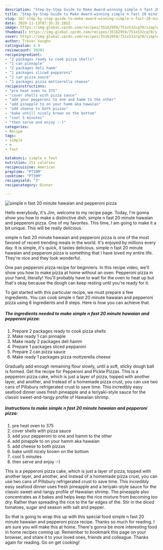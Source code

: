 ```yaml
---
description: "Step-by-Step Guide to Make Award-winning simple n fast 20 minute hawaian and pepperoni pizza"
title: "Step-by-Step Guide to Make Award-winning simple n fast 20 minute hawaian and pepperoni pizza"
slug: 167-step-by-step-guide-to-make-award-winning-simple-n-fast-20-minute-hawaian-and-pepperoni-pizza
date: 2020-11-13T07:35:35.285Z
image: https://img-global.cpcdn.com/recipes/35162959/751x532cq70/simple-n-fast-20-minute-hawaian-and-pepperoni-pizza-recipe-main-photo.jpg
thumbnail: https://img-global.cpcdn.com/recipes/35162959/751x532cq70/simple-n-fast-20-minute-hawaian-and-pepperoni-pizza-recipe-main-photo.jpg
cover: https://img-global.cpcdn.com/recipes/35162959/751x532cq70/simple-n-fast-20-minute-hawaian-and-pepperoni-pizza-recipe-main-photo.jpg
author: Trevor Vaughn
ratingvalue: 4.9
reviewcount: 39391
recipeingredient:
- "2 packages ready to cook pizza shells"
- "1 can pinnaple"
- "2 packages deli hamm"
- "1 packages sliced pepparoni"
- "2 can pizza sauce"
- "1 packages pizza mottzerella cheese"
recipeinstructions:
- "pre heat oven to 375"
- "cover shells with pizza sauce"
- "add your pepperoni to one and hamm to the other"
- "add pinapple to on your hamm aka hawaian"
- "add cheese to both pizzas"
- "bake untill nicely brown on the bottom"
- "cool 5 minutes"
- "then serve and enjoy :-)"
categories:
- Recipe
tags:
- simple
- n
- fast

katakunci: simple n fast 
nutrition: 251 calories
recipecuisine: American
preptime: "PT10M"
cooktime: "PT39M"
recipeyield: "3"
recipecategory: Dinner

---
```



![simple n fast 20 minute hawaian and pepperoni pizza](https://img-global.cpcdn.com/recipes/35162959/751x532cq70/simple-n-fast-20-minute-hawaian-and-pepperoni-pizza-recipe-main-photo.jpg)

Hello everybody, it's Jim, welcome to my recipe page. Today, I'm gonna show you how to make a distinctive dish, simple n fast 20 minute hawaian and pepperoni pizza. One of my favorites. This time, I am going to make it a bit unique. This will be really delicious.

simple n fast 20 minute hawaian and pepperoni pizza is one of the most favored of recent trending meals in the world. It's enjoyed by millions every day. It is simple, it's quick, it tastes delicious. simple n fast 20 minute hawaian and pepperoni pizza is something that I have loved my entire life. They're nice and they look wonderful.

One pan pepperoni pizza recipe for beginners. In this recipe video, we&#39;ll show you how to make pizza at home without an oven. Pepperoni pizza in your hand, literally! You&#39;ll probably have to wait for the oven to heat up but that&#39;s okay because the dough can keep resting until you&#39;re ready for it.


To get started with this particular recipe, we must prepare a few ingredients. You can cook simple n fast 20 minute hawaian and pepperoni pizza using 6 ingredients and 8 steps. Here is how you can achieve that.

<!--inarticleads1-->

##### The ingredients needed to make simple n fast 20 minute hawaian and pepperoni pizza:

1. Prepare 2 packages ready to cook pizza shells
1. Make ready 1 can pinnaple
1. Make ready 2 packages deli hamm
1. Prepare 1 packages sliced pepparoni
1. Prepare 2 can pizza sauce
1. Make ready 1 packages pizza mottzerella cheese


Gradually add enough remaining flour slowly, until a soft, sticky dough ball is formed. Get the recipe for Pepperoni and Pickle Pizzas. This is a pepperoni pizza cake, which is just a layer of pizza, topped with another layer, and another, and Instead of a homemade pizza crust, you can use two cans of Pillsbury refrigerated crust to save time. This incredibly easy seafood dinner uses fresh pineapple and a teriyaki-style sauce for the classic sweet-and-tangy profile of Hawaiian shrimp. 

<!--inarticleads2-->

##### Instructions to make simple n fast 20 minute hawaian and pepperoni pizza:

1. pre heat oven to 375
1. cover shells with pizza sauce
1. add your pepperoni to one and hamm to the other
1. add pinapple to on your hamm aka hawaian
1. add cheese to both pizzas
1. bake untill nicely brown on the bottom
1. cool 5 minutes
1. then serve and enjoy :-)


This is a pepperoni pizza cake, which is just a layer of pizza, topped with another layer, and another, and Instead of a homemade pizza crust, you can use two cans of Pillsbury refrigerated crust to save time. This incredibly easy seafood dinner uses fresh pineapple and a teriyaki-style sauce for the classic sweet-and-tangy profile of Hawaiian shrimp. The pineapple also concentrates as it bakes and helps keep the rice mixture from becoming too dry. Rather than spreading the rice to the far edges of the. Stir in the diced tomatoes, sugar and season with salt and pepper. 

So that is going to wrap this up with this special food simple n fast 20 minute hawaian and pepperoni pizza recipe. Thanks so much for reading. I am sure you will make this at home. There's gonna be more interesting food in home recipes coming up. Remember to bookmark this page on your browser, and share it to your loved ones, friends and colleague. Thanks again for reading. Go on get cooking!
